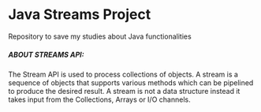 # Java Streams Project
Repository to save my studies about Java functionalities

##### ABOUT STREAMS API:

The Stream API is used to process collections of objects. A stream is a sequence of objects that supports various methods which can be pipelined to produce the desired result. A stream is not a data structure instead it takes input from the Collections, Arrays or I/O channels.

